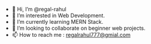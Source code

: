 - 👋 Hi, I’m @regal-rahul
- 👀 I’m interested in Web Development.
- 🌱 I’m currently learning MERN Stack.
- 💞️ I’m looking to collaborate on beginner web projects.
- 📫 How to reach me : regalrahul777@gmial.com

<!---
regal-rahul/regal-rahul is a ✨ special ✨ repository because its `README.md` (this file) appears on your GitHub profile.
You can click the Preview link to take a look at your changes.
--->

